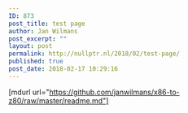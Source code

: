 ```yaml
---
ID: 873
post_title: test page
author: Jan Wilmans
post_excerpt: ""
layout: post
permalink: http://nullptr.nl/2018/02/test-page/
published: true
post_date: 2018-02-17 10:29:16
---
```

[mdurl url="https://github.com/janwilmans/x86-to-z80/raw/master/readme.md"]